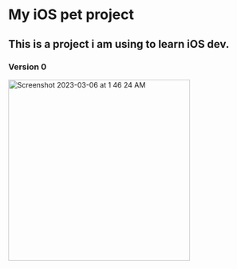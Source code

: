 # My iOS pet project

## This is a project i am using to learn iOS dev.


### Version 0 


<img width="364" alt="Screenshot 2023-03-06 at 1 46 24 AM" src="https://user-images.githubusercontent.com/90173866/222983603-cf8e1f2b-4316-4788-bb29-ce9ccb952990.png">
